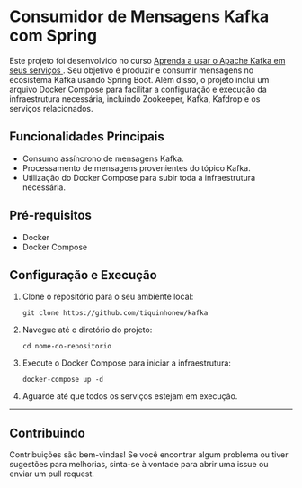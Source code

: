 # Consumidor de Mensagens Kafka com Spring

Este projeto foi desenvolvido no curso [Aprenda a usar o Apache Kafka em seus serviços
](https://picpay.udemy.com/course/apache-kafka-valdir/learn/). Seu objetivo é produzir e consumir mensagens no ecosistema Kafka usando Spring Boot. Além disso, o projeto inclui um arquivo Docker Compose para facilitar a configuração e execução da infraestrutura necessária, incluindo Zookeeper, Kafka, Kafdrop e os serviços relacionados.

## Funcionalidades Principais

- Consumo assíncrono de mensagens Kafka.
- Processamento de mensagens provenientes do tópico Kafka.
- Utilização do Docker Compose para subir toda a infraestrutura necessária.

## Pré-requisitos

- Docker
- Docker Compose

## Configuração e Execução

1. Clone o repositório para o seu ambiente local:

    ```none
    git clone https://github.com/tiquinhonew/kafka
    ```

2. Navegue até o diretório do projeto:

    ```none
    cd nome-do-repositorio
    ```

3. Execute o Docker Compose para iniciar a infraestrutura:

    ```none
    docker-compose up -d
    ```

4. Aguarde até que todos os serviços estejam em execução.

---

## Contribuindo

Contribuições são bem-vindas! Se você encontrar algum problema ou tiver sugestões para melhorias, sinta-se à vontade para abrir uma issue ou enviar um pull request.
